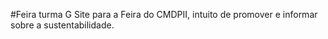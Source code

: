 #Feira turma G
Site para a Feira do CMDPII, intuito de promover e informar sobre a sustentabilidade.
